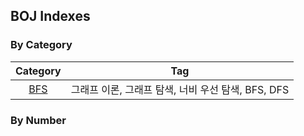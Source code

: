 ## BOJ Indexes

### By Category
| Category | Tag |
| :----------: | ------ |
| [BFS](../bfs) | 그래프 이론, 그래프 탐색, 너비 우선 탐색, BFS, DFS |

### By Number